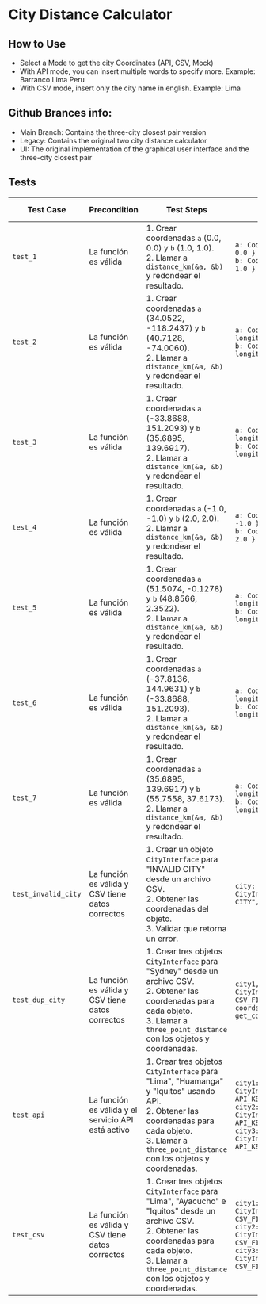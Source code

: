 # City Distance Calculator

## How to Use

- Select a Mode to get the city Coordinates (API, CSV, Mock)
- With API mode, you can insert multiple words to specify more. Example: Barranco Lima Peru
- With CSV mode, insert only the city name in english. Example: Lima

## Github Brances info:

- Main Branch: Contains the three-city closest pair version
- Legacy: Contains the original two city distance calculator
- UI: The original implementation of the graphical user interface and the three-city closest pair

## Tests

| Test Case        | Precondition | Test Steps                                                                                                                                    | Test Data                                                                                                                                    | Expected Results             |
|------------------|--------------|----------------------------------------------------------------------------------------------------------------------------------------------|----------------------------------------------------------------------------------------------------------------------------------------------|------------------------------|
| `test_1`         | La función es válida      | 1. Crear coordenadas `a` (0.0, 0.0) y `b` (1.0, 1.0). <br> 2. Llamar a `distance_km(&a, &b)` y redondear el resultado.                        | `a: Coordinates { latitude: 0.0, longitude: 0.0 }` <br> `b: Coordinates { latitude: 1.0, longitude: 1.0 }`                                    | Resultado redondeado es 157 km. |
| `test_2`         | La función es válida      | 1. Crear coordenadas `a` (34.0522, -118.2437) y `b` (40.7128, -74.0060). <br> 2. Llamar a `distance_km(&a, &b)` y redondear el resultado.      | `a: Coordinates { latitude: 34.0522, longitude: -118.2437 }` <br> `b: Coordinates { latitude: 40.7128, longitude: -74.0060 }`                | Resultado redondeado es 3936 km.|
| `test_3`         | La función es válida      | 1. Crear coordenadas `a` (-33.8688, 151.2093) y `b` (35.6895, 139.6917). <br> 2. Llamar a `distance_km(&a, &b)` y redondear el resultado.      | `a: Coordinates { latitude: -33.8688, longitude: 151.2093 }` <br> `b: Coordinates { latitude: 35.6895, longitude: 139.6917 }`                | Resultado redondeado es 7827 km.|
| `test_4`         | La función es válida      | 1. Crear coordenadas `a` (-1.0, -1.0) y `b` (2.0, 2.0). <br> 2. Llamar a `distance_km(&a, &b)` y redondear el resultado.                      | `a: Coordinates { latitude: -1.0, longitude: -1.0 }` <br> `b: Coordinates { latitude: 2.0, longitude: 2.0 }`                                  | Resultado redondeado es 472 km. |
| `test_5`         | La función es válida      | 1. Crear coordenadas `a` (51.5074, -0.1278) y `b` (48.8566, 2.3522). <br> 2. Llamar a `distance_km(&a, &b)` y redondear el resultado.          | `a: Coordinates { latitude: 51.5074, longitude: -0.1278 }` <br> `b: Coordinates { latitude: 48.8566, longitude: 2.3522 }`                    | Resultado redondeado es 344 km. |
| `test_6`         | La función es válida      | 1. Crear coordenadas `a` (-37.8136, 144.9631) y `b` (-33.8688, 151.2093). <br> 2. Llamar a `distance_km(&a, &b)` y redondear el resultado.      | `a: Coordinates { latitude: -37.8136, longitude: 144.9631 }` <br> `b: Coordinates { latitude: -33.8688, longitude: 151.2093 }`                | Resultado redondeado es 713 km. |
| `test_7`         | La función es válida      | 1. Crear coordenadas `a` (35.6895, 139.6917) y `b` (55.7558, 37.6173). <br> 2. Llamar a `distance_km(&a, &b)` y redondear el resultado.        | `a: Coordinates { latitude: 35.6895, longitude: 139.6917 }` <br> `b: Coordinates { latitude: 55.7558, longitude: 37.6173 }`                  | Resultado redondeado es 7478 km.|
| `test_invalid_city`  | La función es válida y CSV tiene datos correctos      | 1. Crear un objeto `CityInterface` para "INVALID CITY" desde un archivo CSV. <br> 2. Obtener las coordenadas del objeto. <br> 3. Validar que retorna un error. | `city: CityInterface::CSV(CityCSV::new("INVALID CITY", CSV_FILE))`    | Resultado de coordenadas es Error. |
| `test_dup_city`  | La función es válida y CSV tiene datos correctos      | 1. Crear tres objetos `CityInterface` para "Sydney" desde un archivo CSV. <br> 2. Obtener las coordenadas para cada objeto. <br> 3. Llamar a `three_point_distance` con los objetos y coordenadas. | `city1, city2, city3: CityInterface::CSV(CityCSV::new("Sydney", CSV_FILE))` <br> `coords1, coords2, coords3: get_coordinates(&city)`         | Resultado de distancia es 0 km. |
| `test_api`       | La función es válida y el servicio API está activo      | 1. Crear tres objetos `CityInterface` para "Lima", "Huamanga" y "Iquitos" usando API. <br> 2. Obtener las coordenadas para cada objeto. <br> 3. Llamar a `three_point_distance` con los objetos y coordenadas. | `city1: CityInterface::API(CityAPI::new("Lima", API_KEY))` <br> `city2: CityInterface::API(CityAPI::new("Huamanga", API_KEY))` <br> `city3: CityInterface::API(CityAPI::new("Iquitos", API_KEY))` | Resultado redondeado es 329 km. |
| `test_csv`       | La función es válida y CSV tiene datos correctos      | 1. Crear tres objetos `CityInterface` para "Lima", "Ayacucho" e "Iquitos" desde un archivo CSV. <br> 2. Obtener las coordenadas para cada objeto. <br> 3. Llamar a `three_point_distance` con los objetos y coordenadas. | `city1: CityInterface::CSV(CityCSV::new("Lima", CSV_FILE))` <br> `city2: CityInterface::CSV(CityCSV::new("Ayacucho", CSV_FILE))` <br> `city3: CityInterface::CSV(CityCSV::new("Iquitos", CSV_FILE))` | Resultado redondeado es 329 km. |
